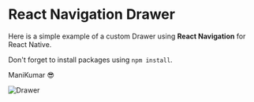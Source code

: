 # React Navigation Drawer

Here is a simple example of a custom Drawer using **React Navigation** for React Native.

Don't forget to install packages using `npm install`.

ManiKumar 😎 

![Drawer](https://img15.hostingpics.net/pics/910292drawer.gif)
